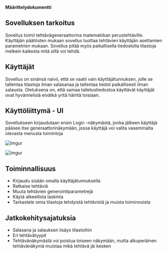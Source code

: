 **Määrittelydokumentti**

## Sovelluksen tarkoitus

Sovellus toimii tehtävägeneraattorina matematiikan perustehtäville. Käyttäjän päätösten mukaan sovellus tuottaa tehtävien käyttäjän asettamien parametrien mukaan. Sovellus pitää myös paikallisella tiedostolla tilastoja melkein kaikesta mitä sillä voi tehdä.

## Käyttäjät

Sovellus on sinänsä naivii, että se vaatii vain käyttäjätunnuksen, jolle se tallentaa tilastoja ilman salasanaa ja tallentaa tiedot paikallisesti ilman salausta. Oletuksena on, että samaa talletustiedostoa käyttävät käyttäjät ovat hyvämielisiä eivätkä yritä häiritä toisiaan.

## Käyttöliittymä - UI

Sovellukseen kirjaudutaan ensin Login -näkymästä, jonka jälkeen käyttäjä pääsee itse generaattorinäkymään, jossa käyttäjä voi valita vasemmalta olevasta menusta toimintoja

![Imgur](https://i.imgur.com/RMu19C9.png)

![Imgur](https://i.imgur.com/OL5xtYL.png)

## Toiminnallisuus

* Kirjaudu sisään omalla käyttäjätunnuksella
* Ratkaise tehtäviä
* Muuta tehtävien generointiparametrejä
* Käytä alkeellista laskinta
* Tarkastele omia tilastoja tehdyistä tehtävistä ja muista toiminnoista

## Jatkokehitysajatuksia

* Salasana ja salauksen lisäys tilastoihin
* Eri tehtävätyypit
* Tehtävänäkymästä voi poistua toiseen näkymään, mutta alkuperäinen tehtävänäkymä muistaa mikä tehtävä jäi kesken

